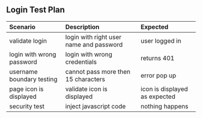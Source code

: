 ## Login Test Plan

| Scenario                  | Description                             | Expected                      |
|:--------------------------|:----------------------------------------|:------------------------------|
| validate login            | login with right user name and password | user logged in                |
| login with wrong password | login with wrong credentials            | returns 401                   |
| username boundary testing | cannot pass more then 15 characters     | error pop up                  |
| page icon is displayed    | validate icon is displayed              | icon is displayed as expected |
| security test             | inject javascript code                  | nothing happens               |
